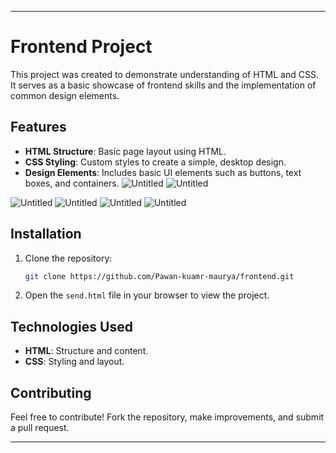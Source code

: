 

---

# Frontend Project

This project was created to demonstrate understanding of HTML and CSS. It serves as a basic showcase of frontend skills and the implementation of common design elements.

## Features
- **HTML Structure**: Basic page layout using HTML.
- **CSS Styling**: Custom styles to create a simple, desktop design.
- **Design Elements**: Includes basic UI elements such as buttons, text boxes, and containers.
![Untitled](https://github.com/user-attachments/assets/ae6400a6-6ea6-44a4-91fd-92a261bbfd89)
![Untitled](https://github.com/user-attachments/assets/d77939c3-777e-401f-8126-0026c3e36c8a)

![Untitled](https://github.com/user-attachments/assets/af4dd7e3-7779-43a6-9e61-ecb967fd35bb)
![Untitled](https://github.com/user-attachments/assets/9143260c-942d-4ece-b30b-5ac8376c7cbd)
![Untitled](https://github.com/user-attachments/assets/7761960b-deec-4457-b01c-99fb32151972)
![Untitled](https://github.com/user-attachments/assets/bfbadb46-dda5-4473-b443-7cd6cec01633)

## Installation
1. Clone the repository:
   ```bash
   git clone https://github.com/Pawan-kuamr-maurya/frontend.git
   ```
2. Open the `send.html` file in your browser to view the project.

## Technologies Used
- **HTML**: Structure and content.
- **CSS**: Styling and layout.

## Contributing
Feel free to contribute! Fork the repository, make improvements, and submit a pull request.

---

